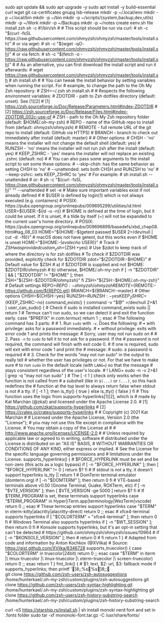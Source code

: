 sudo apt update && sudo apt upgrade -y
sudo apt install -y build-essential curl wget git ca-certificates gnupg lsb-release
mkdir -p ~/.local/env
mkdir -p ~/.local/bin
mkdir -p ~/bin
mkdir -p ~/scripts/{system,backup,dev,utils}
mkdir -p ~/Work
mkdir -p ~/Backups
mkdir -p ~/notes
create eenv.sh file
install zsh
sh -c #!/bin/sh # # This script should be run via curl: # sh -c "$(curl -fsSL https://raw.githubusercontent.com/ohmyzsh/ohmyzsh/master/tools/install.sh)" # or via wget: # sh -c "$(wget -qO- https://raw.githubusercontent.com/ohmyzsh/ohmyzsh/master/tools/install.sh)" # or via fetch: # sh -c "$(fetch -o - https://raw.githubusercontent.com/ohmyzsh/ohmyzsh/master/tools/install.sh)" # # As an alternative, you can first download the install script and run it afterwards: # wget https://raw.githubusercontent.com/ohmyzsh/ohmyzsh/master/tools/install.sh # sh install.sh # # You can tweak the install behavior by setting variables when running the script. For # example, to change the path to the Oh My Zsh repository: # ZSH=~/.zsh sh install.sh # # Respects the following environment variables: # ZDOTDIR - path to Zsh dotfiles directory (default: unset). See [1][2] # [1] https://zsh.sourceforge.io/Doc/Release/Parameters.html#index-ZDOTDIR # [2] https://zsh.sourceforge.io/Doc/Release/Files.html#index-ZDOTDIR_002c-use-of # ZSH - path to the Oh My Zsh repository folder (default: $HOME/.oh-my-zsh) # REPO - name of the GitHub repo to install from (default: ohmyzsh/ohmyzsh) # REMOTE - full remote URL of the git repo to install (default: GitHub via HTTPS) # BRANCH - branch to check out immediately after install (default: master) # # Other options: # CHSH - 'no' means the installer will not change the default shell (default: yes) # RUNZSH - 'no' means the installer will not run zsh after the install (default: yes) # KEEP_ZSHRC - 'yes' means the installer will not replace an existing .zshrc (default: no) # # You can also pass some arguments to the install script to set some these options: # --skip-chsh: has the same behavior as setting CHSH to 'no' # --unattended: sets both CHSH and RUNZSH to 'no' # --keep-zshrc: sets KEEP_ZSHRC to 'yes' # For example: # sh install.sh --unattended # or: # sh -c "$(curl -fsSL https://raw.githubusercontent.com/ohmyzsh/ohmyzsh/master/tools/install.sh)" "" --unattended # set -e # Make sure important variables exist if not already defined # # $USER is defined by login(1) which is not always executed (e.g. containers) # POSIX: https://pubs.opengroup.org/onlinepubs/009695299/utilities/id.html USER=${USER:-$(id -u -n)} # $HOME is defined at the time of login, but it could be unset. If it is unset, # a tilde by itself (~) will not be expanded to the current user's home directory. # POSIX: https://pubs.opengroup.org/onlinepubs/009696899/basedefs/xbd_chap08.html#tag_08_03 HOME="${HOME:-$(getent passwd $USER 2>/dev/null | cut -d: -f6)}" # macOS does not have getent, but this works even if $HOME is unset HOME="${HOME:-$(eval echo ~$USER)}" # Track if $ZSH was provided custom_zsh=${ZSH:+yes} # Use $zdot to keep track of where the directory is for zsh dotfiles # To check if $ZDOTDIR was provided, explicitly check for $ZDOTDIR zdot="${ZDOTDIR:-$HOME}" # Default value for $ZSH # a) if $ZDOTDIR is supplied and not $HOME: $ZDOTDIR/ohmyzsh # b) otherwise, $HOME/.oh-my-zsh if [ -n "$ZDOTDIR" ] && [ "$ZDOTDIR" != "$HOME" ]; then ZSH="${ZSH:-$ZDOTDIR/ohmyzsh}" fi ZSH="${ZSH:-$HOME/.oh-my-zsh}" # Default settings REPO=${REPO:-ohmyzsh/ohmyzsh} REMOTE=${REMOTE:-https://github.com/${REPO}.git} BRANCH=${BRANCH:-master} # Other options CHSH=${CHSH:-yes} RUNZSH=${RUNZSH:-yes} KEEP_ZSHRC=${KEEP_ZSHRC:-no} command_exists() { command -v "$@" >/dev/null 2>&1 } user_can_sudo() { # Check if sudo is installed command_exists sudo || return 1 # Termux can't run sudo, so we can detect it and exit the function early. case "$PREFIX" in *com.termux*) return 1 ;; esac # The following command has 3 parts: # # 1. Run `sudo` with `-v`. Does the following: # • with privilege: asks for a password immediately. # • without privilege: exits with error code 1 and prints the message: # Sorry, user <username> may not run sudo on <hostname> # # 2. Pass `-n` to `sudo` to tell it to not ask for a password. If the # password is not required, the command will finish with exit code 0. # If one is required, sudo will exit with error code 1 and print the # message: # sudo: a password is required # # 3. Check for the words "may not run sudo" in the output to really tell # whether the user has privileges or not. For that we have to make sure # to run `sudo` in the default locale (with `LANG=`) so that the message # stays consistent regardless of the user's locale. # ! LANG= sudo -n -v 2>&1 | grep -q "may not run sudo" } # The [ -t 1 ] check only works when the function is not called from # a subshell (like in `$(...)` or `(...)`, so this hack redefines the # function at the top level to always return false when stdout is not # a tty. if [ -t 1 ]; then is_tty() { true } else is_tty() { false } fi # This function uses the logic from supports-hyperlinks[1][2], which is # made by Kat Marchán (@zkat) and licensed under the Apache License 2.0. # [1] https://github.com/zkat/supports-hyperlinks # [2] https://crates.io/crates/supports-hyperlinks # # Copyright (c) 2021 Kat Marchán # # Licensed under the Apache License, Version 2.0 (the "License"); # you may not use this file except in compliance with the License. # You may obtain a copy of the License at # # http://www.apache.org/licenses/LICENSE-2.0 # # Unless required by applicable law or agreed to in writing, software # distributed under the License is distributed on an "AS IS" BASIS, # WITHOUT WARRANTIES OR CONDITIONS OF ANY KIND, either express or implied. # See the License for the specific language governing permissions and # limitations under the License. supports_hyperlinks() { # $FORCE_HYPERLINK must be set and be non-zero (this acts as a logic bypass) if [ -n "$FORCE_HYPERLINK" ]; then [ "$FORCE_HYPERLINK" != 0 ] return $? fi # If stdout is not a tty, it doesn't support hyperlinks is_tty || return 1 # DomTerm terminal emulator (domterm.org) if [ -n "$DOMTERM" ]; then return 0 fi # VTE-based terminals above v0.50 (Gnome Terminal, Guake, ROXTerm, etc) if [ -n "$VTE_VERSION" ]; then [ $VTE_VERSION -ge 5000 ] return $? fi # If $TERM_PROGRAM is set, these terminals support hyperlinks case "$TERM_PROGRAM" in Hyper|iTerm.app|terminology|WezTerm|vscode) return 0 ;; esac # These termcap entries support hyperlinks case "$TERM" in xterm-kitty|alacritty|alacritty-direct) return 0 ;; esac # xfce4-terminal supports hyperlinks if [ "$COLORTERM" = "xfce4-terminal" ]; then return 0 fi # Windows Terminal also supports hyperlinks if [ -n "$WT_SESSION" ]; then return 0 fi # Konsole supports hyperlinks, but it's an opt-in setting that can't be detected # https://github.com/ohmyzsh/ohmyzsh/issues/10964 # if [ -n "$KONSOLE_VERSION" ]; then # return 0 # fi return 1 } # Adapted from code and information by Anton Kochkov (@XVilka) # Source: https://gist.github.com/XVilka/8346728 supports_truecolor() { case "$COLORTERM" in truecolor|24bit) return 0 ;; esac case "$TERM" in iterm |\ tmux-truecolor |\ linux-truecolor |\ xterm-truecolor |\ screen-truecolor) return 0 ;; esac return 1 } fmt_link() { # $1: text, $2: url, $3: fallback mode if supports_hyperlinks; then printf ']8;;%s\%s]8;;\
git clone https://github.com/zsh-users/zsh-autosuggestions /home/hunterkael/.oh-my-zsh/custom/plugins/zsh-autosuggestions
git clone https://github.com/zsh-users/zsh-syntax-highlighting.git /home/hunterkael/.oh-my-zsh/custom/plugins/zsh-syntax-highlighting
git clone https://github.com/zsh-users/zsh-history-substring-search /home/hunterkael/.oh-my-zsh/custom/plugins/zsh-history-substring-search

curl -sS https://starship.rs/install.sh | sh
install monoki nerd font and set in .fonts folder
sudo tar -xf mononoki-font.tar.gz -C /usr/share/fonts/
